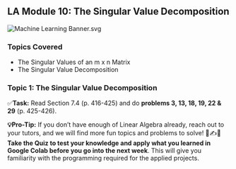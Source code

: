 LA Module 10: The Singular Value Decomposition
----------------------------------------------

![Machine Learning Banner.svg](https://wustl-catalog.instructure.com/courses/254/files/25267/download)

### Topics Covered

*   The Singular Values of an m x n Matrix
*   The Singular Value Decomposition

### Topic 1: The Singular Value Decomposition

✅**Task:** Read Section 7.4 (p. 416-425) and do **problems 3, 13, 18, 19, 22 & 29** (p. 425-426).

**💡Pro-Tip:** If you don’t have enough of Linear Algebra already, reach out to your tutors, and we will find more fun topics and problems to solve! 🔖✍️📏 **Take the Quiz to test your knowledge and apply what you learned in Google Colab before you go into the next week**. This will give you familiarity with the programming required for the applied projects.